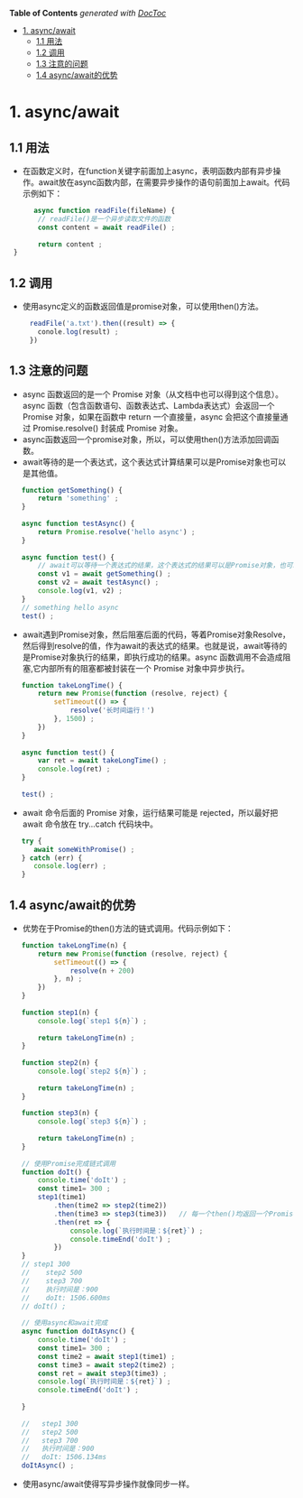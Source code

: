 <!-- START doctoc generated TOC please keep comment here to allow auto update -->
<!-- DON'T EDIT THIS SECTION, INSTEAD RE-RUN doctoc TO UPDATE -->
**Table of Contents**  *generated with [DocToc](https://github.com/thlorenz/doctoc)*

- [1. async/await](#1-asyncawait)
  - [1.1 用法](#11-%E7%94%A8%E6%B3%95)
  - [1.2 调用](#12-%E8%B0%83%E7%94%A8)
  - [1.3 注意的问题](#13-%E6%B3%A8%E6%84%8F%E7%9A%84%E9%97%AE%E9%A2%98)
  - [1.4 async/await的优势](#14-asyncawait%E7%9A%84%E4%BC%98%E5%8A%BF)

<!-- END doctoc generated TOC please keep comment here to allow auto update -->

# 1. async/await

## 1.1 用法
- 在函数定义时，在function关键字前面加上async，表明函数内部有异步操作。await放在async函数内部，在需要异步操作的语句前面加上await。代码示例如下：
 ```javascript
       async function readFile(fileName) {
        // readFile()是一个异步读取文件的函数
        const content = await readFile() ;
      
        return content ;
  }
 ```
  
## 1.2 调用
- 使用async定义的函数返回值是promise对象，可以使用then()方法。 
 ```javascript
      readFile('a.txt').then((result) => {
        conole.log(result) ;
      })
 ```
## 1.3 注意的问题
- async 函数返回的是一个 Promise 对象（从文档中也可以得到这个信息）。async 函数（包含函数语句、函数表达式、Lambda表达式）会返回一个 Promise 对象，如果在函数中 return 一个直接量，async 会把这个直接量通过 Promise.resolve() 封装成 Promise 对象。
- async函数返回一个promise对象，所以，可以使用then()方法添加回调函数。
- await等待的是一个表达式，这个表达式计算结果可以是Promise对象也可以是其他值。
 ```javascript
    function getSomething() {
        return 'something' ;
    }
    
    async function testAsync() {
        return Promise.resolve('hello async') ;
    }
    
    async function test() {
        // await可以等待一个表达式的结果，这个表达式的结果可以是Promise对象，也可以是其他结果
        const v1 = await getSomething() ;
        const v2 = await testAsync() ;
        console.log(v1, v2) ;
    }
    // something hello async
    test() ;
 ```
- await遇到Promise对象，然后阻塞后面的代码，等着Promise对象Resolve，然后得到resolve的值，作为await的表达式的结果。也就是说，await等待的是Promise对象执行的结果，即执行成功的结果。async 函数调用不会造成阻塞,它内部所有的阻塞都被封装在一个 Promise 对象中异步执行。
 ```javascript
    function takeLongTime() {
        return new Promise(function (resolve, reject) {
            setTimeout(() => {
                resolve('长时间运行！')
            }, 1500) ;
        })
    }
    
    async function test() {
        var ret = await takeLongTime() ;
        console.log(ret) ;
    }
    
    test() ;
 ```
- await 命令后面的 Promise 对象，运行结果可能是 rejected，所以最好把 await 命令放在 try...catch 代码块中。
 ```javascript
    try {
       await someWithPromise() ;
    } catch (err) {
       console.log(err) ;
    }
 ```
## 1.4 async/await的优势
- 优势在于Promise的then()方法的链式调用。代码示例如下：
 ```javascript
    function takeLongTime(n) {
        return new Promise(function (resolve, reject) {
            setTimeout(() => {
                resolve(n + 200)
            }, n) ;
        })
    }
    
    function step1(n) {
        console.log(`step1 ${n}`) ;
    
        return takeLongTime(n) ;
    }
    
    function step2(n) {
        console.log(`step2 ${n}`) ;
    
        return takeLongTime(n) ;
    }
    
    function step3(n) {
        console.log(`step3 ${n}`) ;
    
        return takeLongTime(n) ;
    }
    
    // 使用Promise完成链式调用
    function doIt() {
        console.time('doIt') ;
        const time1= 300 ;
        step1(time1)
            .then(time2 => step2(time2))
            .then(time3 => step3(time3))   // 每一个then()均返回一个Promise对象
            .then(ret => {
                console.log(`执行时间是：${ret}`) ;
                console.timeEnd('doIt') ;
            })
    }
    // step1 300
    //    step2 500
    //    step3 700
    //    执行时间是：900
    //    doIt: 1506.600ms
    // doIt() ;
    
    // 使用async和await完成
    async function doItAsync() {
        console.time('doIt') ;
        const time1= 300 ;
        const time2 = await step1(time1) ;
        const time3 = await step2(time2) ;
        const ret = await step3(time3) ;
        console.log(`执行时间是：${ret}`) ;
        console.timeEnd('doIt') ;
    
    }
    
    //   step1 300
    //   step2 500
    //   step3 700
    //   执行时间是：900
    //   doIt: 1506.134ms 
    doItAsync() ;
 ```
- 使用async/await使得写异步操作就像同步一样。
